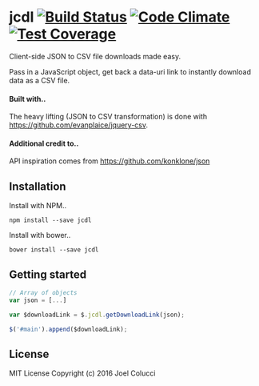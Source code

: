 # jcdl [![Build Status](https://travis-ci.org/joelcolucci/jcdl.svg?branch=master)](https://travis-ci.org/joelcolucci/jcdl) [![Code Climate](https://codeclimate.com/github/joelcolucci/jcdl/badges/gpa.svg)](https://codeclimate.com/github/joelcolucci/jcdl) [![Test Coverage](https://codeclimate.com/github/joelcolucci/jcdl/badges/coverage.svg)](https://codeclimate.com/github/joelcolucci/jcdl/coverage)
Client-side JSON to CSV file downloads made easy.

Pass in a JavaScript object, get back a data-uri link to instantly download data as a CSV file.

#### Built with..
The heavy lifting (JSON to CSV transformation) is done with https://github.com/evanplaice/jquery-csv.

#### Additional credit to..
API inspiration comes from https://github.com/konklone/json

## Installation
Install with NPM..
```
npm install --save jcdl
```

Install with bower..
```
bower install --save jcdl
```

## Getting started
```javascript
// Array of objects
var json = [...]

var $downloadLink = $.jcdl.getDownloadLink(json);

$('#main').append($downloadLink);
```

## License
MIT License Copyright (c) 2016 Joel Colucci